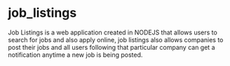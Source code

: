 # job_listings
Job Listings is a web application created in NODEJS that allows users to search for jobs and also apply online, job listings also allows companies to post their jobs and all users following that particular company can get a notification anytime a new job is being posted. 
